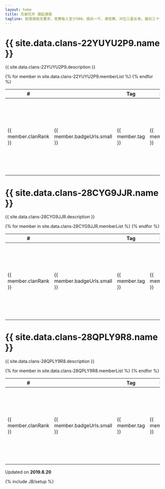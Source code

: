```yaml
---
layout: home
title: 花谢花开 潮起潮落
tagline: 部落捐收无要求，竞赛每人至少500。捐兵一千，满竞赛，对位三星长老。援兵三十分钟内按要求，过后随意补，部落战除外。部落战每周四六上午开，不参战挂红，参战挂绿并加群874577443。
---
```


<div class="page-header">
    <h1> {{ site.data.clans-22YUYU2P9.name }} </h1>
</div>
<div class="jumbotron">
    <p> {{ site.data.clans-22YUYU2P9.description }} </p>
</div>

<div class="row">
<table class="table" >
<thread>
<tr>
    <th>#</th>
    <th></th>
    <th>Tag</th>
    <th>Name</th>
    <th>Role</th>
    <th>Level</th>
    <th>Trophies</th>
    <th>Versus Trophies</th>
    <th>Donations</th>
    <th>Donations Received</th>
</tr>
</thread>

<tbody>
{% for member in site.data.clans-22YUYU2P9.memberList %}
<tr>
    <td>{{ member.clanRank }}</td>
    <td>{{ member.badgeUrls.small }}</td>
    <td>{{ member.tag }}</td>
    <td>{{ member.name }}</td>
    <td>{{ member.role | replace: "leader","首领" | replace: "coLeader","副首领" | replace: "admin","长老" | replace: "member","成员" }}</td>
    <td>{{ member.expLevel }}</td>
    <td>{{ member.trophies}}</td>
    <td>{{ member.versusTrophies}}</td>
    <td>{{ member.donations }}</td>
    <td>{{ member.donationsReceived }}</td>
</tr>
{% endfor %}
</tbody>
</table>
</div>


<div class="page-header">
    <h1> {{ site.data.clans-28CYG9JJR.name }} </h1>
</div>
<div class="jumbotron">
    <p> {{ site.data.clans-28CYG9JJR.description }} </p>
</div>
<div class="row">
<table class="table" >
<thread>
<tr>
    <th>#</th>
    <th></th>
    <th>Tag</th>
    <th>Name</th>
    <th>Role</th>
    <th>Level</th>
    <th>Trophies</th>
    <th>Versus Trophies</th>
    <th>Donations</th>
    <th>Donations Received</th>
</tr>
</thread>

<tbody>
{% for member in site.data.clans-28CYG9JJR.memberList %}
<tr>
    <td>{{ member.clanRank }}</td>
    <td>{{ member.badgeUrls.small }}</td>
    <td>{{ member.tag }}</td>
    <td>{{ member.name }}</td>
    <td>{{ member.role | replace: "leader","首领" | replace: "coLeader","副首领" | replace: "admin","长老" | replace: "member","成员" }}</td>    <td>{{ member.expLevel }}</td>
    <td>{{ member.trophies}}</td>
    <td>{{ member.versusTrophies}}</td>
    <td>{{ member.donations }}</td>
    <td>{{ member.donationsReceived }}</td>
</tr>
{% endfor %}
</tbody>
</table>
</div>


<div class="page-header">
    <h1> {{ site.data.clans-28QPLY9R8.name }} </h1>
</div>
<div class="jumbotron">
    <p> {{ site.data.clans-28QPLY9R8.description }} </p>
</div>
<div class="row">
<table class="table" >
<thread>
<tr>
    <th>#</th>
    <th></th>
    <th>Tag</th>
    <th>Name</th>
    <th>Role</th>
    <th>Level</th>
    <th>Trophies</th>
    <th>Versus Trophies</th>
    <th>Donations</th>
    <th>Donations Received</th>
</tr>
</thread>

<tbody>
{% for member in site.data.clans-28QPLY9R8.memberList %}
<tr>
    <td>{{ member.clanRank }}</td>
    <td>{{ member.badgeUrls.small }}</td>
    <td>{{ member.tag }}</td>
    <td>{{ member.name }}</td>
    <td>{{ member.role | replace: "leader","首领" | replace: "coLeader","副首领" | replace: "admin","长老" | replace: "member","成员" }}</td>
    <td>{{ member.expLevel }}</td>
    <td>{{ member.trophies}}</td>
    <td>{{ member.versusTrophies}}</td>
    <td>{{ member.donations }}</td>
    <td>{{ member.donationsReceived }}</td>
</tr>
{% endfor %}
</tbody>
</table>
</div>

<div class="alert alert-info" role="alert">
       Updated on <strong>2019.8.20</strong>
</div>


{% include JB/setup %}
